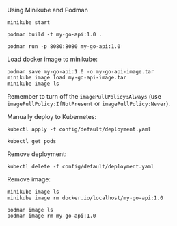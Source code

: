 Using Minikube and Podman

```shell
minikube start
```

```shell
podman build -t my-go-api:1.0 .
```

```shell
podman run -p 8080:8080 my-go-api:1.0
```

Load docker image to minikube:

```shell
podman save my-go-api:1.0 -o my-go-api-image.tar
minikube image load my-go-api-image.tar
minikube image ls
```

Remember to turn off the `imagePullPolicy:Always`
(use `imagePullPolicy:IfNotPresent` or `imagePullPolicy:Never`).

Manually deploy to Kubernetes:

```shell
kubectl apply -f config/default/deployment.yaml
```

```shell
kubectl get pods
```

Remove deployment:

```shell
kubectl delete -f config/default/deployment.yaml
```

Remove image:

```shell
minikube image ls
minikube image rm docker.io/localhost/my-go-api:1.0
```

```shell
podman image ls
podman image rm my-go-api:1.0
```

